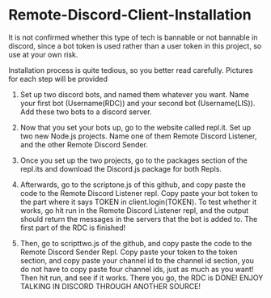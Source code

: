 # Remote-Discord-Client-Installation
It is not confirmed whether this type of tech is bannable or not bannable in discord, since a bot token is used rather than a user token in this project, so use at your own risk. 

Installation process is quite tedious, so you better read carefully. Pictures for each step will be provided

1) Set up two discord bots, and named them whatever you want. Name your first bot (Username(RDC)) and your second bot (Username(LIS)). Add these two bots to a discord server. 

2) Now that you set your bots up, go to the website called repl.it. Set up two new Node.js projects. Name one of them Remote Discord Listener, and the other Remote Discord Sender. 

3) Once you set up the two projects, go to the packages section of the repl.its and download the Discord.js package for both Repls. 

4) Afterwards, go to the scriptone.js of this github, and copy paste the code to the Remote Discord Listener repl. Copy paste your bot token to the part where it says TOKEN in client.login(TOKEN).  To test whether it works, go hit run in the Remote Discord Listener repl, and the output should return the messages in the servers that the bot is added to. The first part of the RDC is finished!

5) Then, go to scripttwo.js of the github, and copy paste the code to the Remote Discord Sender Repl. Copy paste your token to the token section, and copy paste your channel id to the channel id section, you do not have to copy paste four channel ids, just as much as you want! Then hit run, and see if it works. There you go, the RDC is DONE! ENJOY TALKING IN DISCORD THROUGH ANOTHER SOURCE!
